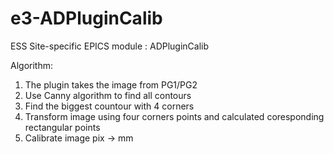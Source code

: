 
e3-ADPluginCalib  
======
ESS Site-specific EPICS module : ADPluginCalib

Algorithm:
1. The plugin takes the image from PG1/PG2
2. Use Canny algorithm to find all contours
3. Find the biggest countour with 4 corners
4. Transform image using four corners points and calculated coresponding rectangular points
5. Calibrate image pix -> mm
